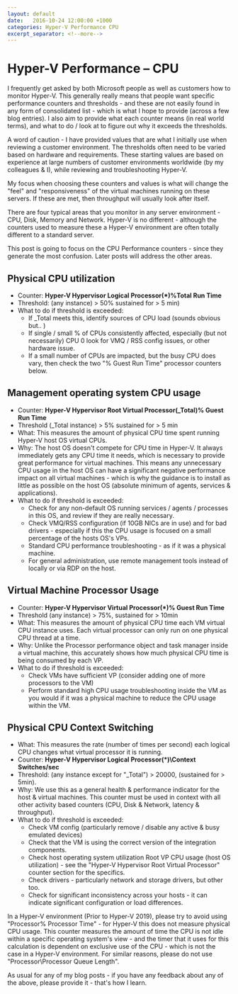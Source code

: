 ```yaml
---
layout: default
date:   2016-10-24 12:00:00 +1000
categories: Hyper-V Performance CPU
excerpt_separator: <!--more-->
---
```

# Hyper-V Performance – CPU

I frequently get asked by both Microsoft people as well as customers how to monitor Hyper-V. This generally really means that people want specific performance counters and thresholds - and these are not easily found in any form of consolidated list - which is what I hope to provide (across a few blog entries). I also aim to provide what each counter means (in real world terms), and what to do / look at to figure out why it exceeds the thresholds.
<!--more-->
A word of caution - I have provided values that are what I initially use when reviewing a customer environment. The thresholds often need to be varied based on hardware and requirements. These starting values are based on experience at large numbers of customer environments worldwide (by my colleagues & I), while reviewing and troubleshooting Hyper-V.

My focus when choosing these counters and values is what will change the "feel" and "responsiveness" of the virtual machines running on these servers. If these are met, then throughput will usually look after itself.

There are four typical areas that you monitor in any server environment - CPU, Disk, Memory and Network. Hyper-V is no different - although the counters used to measure these a Hyper-V environment are often totally different to a standard server.

This post is going to focus on the CPU Performance counters - since they generate the most confusion. Later posts will address the other areas.

## Physical CPU utilization

* Counter: **Hyper-V Hypervisor Logical Processor(*)\%Total Run Time**
* Threshold: (any instance) > 50% sustained for > 5 min)
* What to do if threshold is exceeded:
  * If _Total meets this, identify sources of CPU load (sounds obvious but.. )
  * If single / small % of CPUs consistently affected, especially (but not necessarily) CPU 0 look for VMQ / RSS config issues, or other hardware issue.
  * If a small number of CPUs are impacted, but the busy CPU does vary, then check the two "% Guest Run Time" processor counters below.

## Management operating system CPU usage

* Counter: **Hyper-V Hypervisor Root Virtual Processor(_Total)\% Guest Run Time**
* Threshold (_Total instance) > 5% sustained for > 5 min
* What: This measures the amount of physical CPU time spent running Hyper-V host OS virtual CPUs.
* Why: The host OS doesn't compete for CPU time in Hyper-V. It always immediately gets any CPU time it needs, which is necessary to provide great performance for virtual machines. This means any unnecessary CPU usage in the host OS can have a significant negative performance impact on all virtual machines - which is why the guidance is to install as little as possible on the host OS (absolute minimum of agents, services & applications).
* What to do if threshold is exceeded:
  * Check for any non-default OS running services / agents / processes in this OS, and review if they are really necessary.
  * Check VMQ/RSS configuration (if 10GB NICs are in use) and for bad drivers - especially if this the CPU usage is focused on a small percentage of the hosts OS's VPs.
  * Standard CPU performance troubleshooting - as if it was a physical machine.
  * For general administration, use remote management tools instead of locally or via RDP on the host.

## Virtual Machine Processor Usage

* Counter: **Hyper-V Hypervisor Virtual Processor(*)\% Guest Run Time**
* Threshold (any instance) > 75%, sustained for > 10min
* What: This measures the amount of physical CPU time each VM virtual CPU instance uses. Each virtual processor can only run on one physical CPU thread at a time.
* Why: Unlike the Processor performance object and task manager inside a virtual machine, this accurately shows how much physical CPU time is being consumed by each VP.
* What to do if threshold is exceeded:
  * Check VMs have sufficient VP (consider adding one of more processors to the VM)
  * Perform standard high CPU usage troubleshooting inside the VM as you would if it was a physical machine to reduce the CPU usage within the VM.

## Physical CPU Context Switching

* What: This measures the rate (number of times per second) each logical CPU changes what virtual processor it is running.
* Counter: **Hyper-V Hypervisor Logical Processor(*)\Context Switches/sec**
* Threshold: (any instance except for "_Total") > 20000, (sustained for > 5min).
* Why: We use this as a general health & performance indicator for the host & virtual machines. This counter must be used in context with all other activity based counters (CPU, Disk & Network, latency & throughput).
* What to do if threshold is exceeded:
  * Check VM config (particularly remove / disable any active & busy emulated devices)
  * Check that the VM is using the correct version of the integration components.
  * Check host operating system utilization Root VP CPU usage (host OS utilization) - see the "Hyper-V Hypervisor Root Virtual Processor" counter section for the specifics.
  * Check drivers - particularly network and storage drivers, but other too.
  * Check for significant inconsistency across your hosts - it can indicate significant configuration or load differences.

In a Hyper-V environment (Prior to Hyper-V 2019), please try to avoid using "Processor\% Processor Time" - for Hyper-V this does not measure physical CPU usage. This counter measures the amount of time the CPU is not idle within a specific operating system's view - and the timer that it uses for this calculation is dependent on exclusive use of the CPU - which is not the case in a Hyper-V environment. For similar reasons, please do not use "Processor\Processor Queue Length".

As usual for any of my blog posts - if you have any feedback about any of the above, please provide it - that's how I learn.
